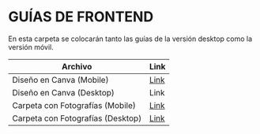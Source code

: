 # GUÍAS DE FRONTEND

En esta carpeta se colocarán tanto las guías de la versión desktop como la versión móvil.



| Archivo|Link|
|--------|----|
|Diseño en Canva (Mobile)|[Link](https://www.canva.com/design/DAFpZ91HGc0/lJaKpK2sdXT0poBSB4_cfw/view?analyticsCorrelationId=a25ac448-256f-4f55-aa18-3b63f9798b09)|
|Diseño en Canva (Desktop)|Link|
|Carpeta con Fotografías (Mobile)|[Link](https://drive.google.com/file/d/1cpxmGrFIaSYsJ3zmG_wCj0DbUU3EjCm2/view?usp=sharing) |
|Carpeta con Fotografías (Desktop)|[Link](https://drive.google.com/file/d/1Db7VXQFboMCUU0SGj5Qc6mlbrtsafVXU/view?usp=sharing) |
